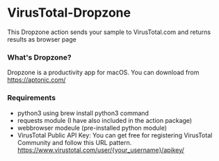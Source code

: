 # VirusTotal-Dropzone
This Dropzone action sends your sample to VirusTotal.com and returns results as browser page

### What's Dropzone?
Dropzone is a productivity app for macOS. You can download from https://aptonic.com/

### Requirements
* python3 using brew install python3 command
* requests module (I have also included in the action package)
* webbrowser modeule (pre-installed python module)
* VirusTotal Public API Key:
 You can get free for registering VirusTotal Community and follow this URL pattern. https://www.virustotal.com/user/{your_username}/apikey/
